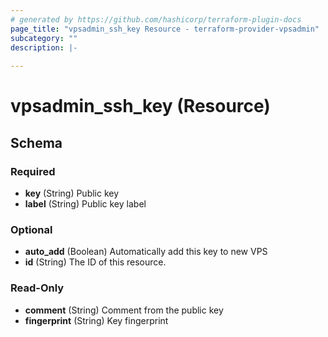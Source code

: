 ```yaml
---
# generated by https://github.com/hashicorp/terraform-plugin-docs
page_title: "vpsadmin_ssh_key Resource - terraform-provider-vpsadmin"
subcategory: ""
description: |-
  
---
```


# vpsadmin_ssh_key (Resource)





<!-- schema generated by tfplugindocs -->
## Schema

### Required

- **key** (String) Public key
- **label** (String) Public key label

### Optional

- **auto_add** (Boolean) Automatically add this key to new VPS
- **id** (String) The ID of this resource.

### Read-Only

- **comment** (String) Comment from the public key
- **fingerprint** (String) Key fingerprint


